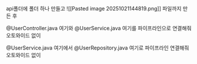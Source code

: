 api폴더에 폴더 하나 만들고 ![[Pasted image 20251021144819.png]]
파일까지 만든 후

@UserController.java 여기와 @UserService.java 여기를 파이프라인으로 연결해줘 오토와이드 없이
  
@UserService.java 여기에서 @UserRepository.java 여기로 파이프라인 연결해줘 오토와이드 없이